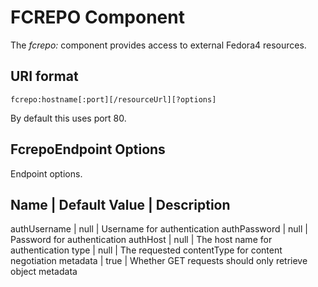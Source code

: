 FCREPO Component
================

The *fcrepo:* component provides access to external Fedora4 resources.

URI format
----------

    fcrepo:hostname[:port][/resourceUrl][?options]

By default this uses port 80.

FcrepoEndpoint Options
-----------------------

Endpoint options.

Name         |  Default Value | Description
--------------------------------------
authUsername | null           | Username for authentication
authPassword | null           | Password for authentication
authHost     | null           | The host name for authentication
type         | null           | The requested contentType for content negotiation
metadata     | true           | Whether GET requests should only retrieve object metadata



